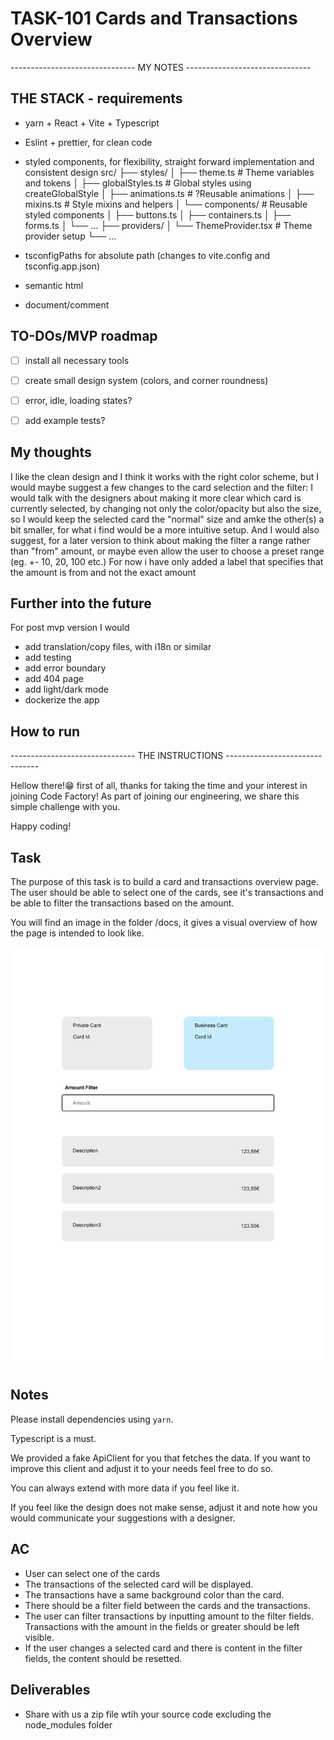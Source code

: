 # TASK-101 Cards and Transactions Overview
------------------------------- MY NOTES -------------------------------
## THE STACK  - requirements
- yarn + React + Vite + Typescript
- Eslint + prettier, for clean code
- styled components, for flexibility, straight forward implementation and consistent design
  src/
  ├── styles/
  │   ├── theme.ts              # Theme variables and tokens
  │   ├── globalStyles.ts       # Global styles using createGlobalStyle
  │   ├── animations.ts         # ?Reusable animations
  │   ├── mixins.ts             # Style mixins and helpers
  │   └── components/           # Reusable styled components
  │       ├── buttons.ts
  │       ├── containers.ts
  │       ├── forms.ts
  │       └── ...
  ├── providers/
  │   └── ThemeProvider.tsx     # Theme provider setup
  └── ...

- tsconfigPaths for absolute path (changes to vite.config and tsconfig.app.json)
- semantic html
- document/comment


## TO-DOs/MVP roadmap
- [ ] install all necessary tools
- [ ] create small design system (colors, and corner roundness)
- [ ] error, idle, loading states?
- [ ] add example tests?


## My thoughts
I like the clean design and I think it works with the right color scheme, but I would maybe suggest a few changes to the card selection and the filter:
I would talk with the designers about making it more clear which card is currently selected, by changing not only the color/opacity but also the size,
so I would keep the selected card the "normal" size and amke the other(s) a bit smaller, for what i find would be a more intuitive setup.
And I would also suggest, for a later version to think about making the filter a range rather than "from" amount,
or maybe even allow the user to choose a preset range (eg. +- 10, 20, 100 etc.)
For now i have only added a label that specifies that the amount is from and not the exact amount


## Further into the future
For post mvp version I would
- add translation/copy files, with i18n or similar
- add testing
- add error boundary
- add 404 page
- add light/dark mode
- dockerize the app

## How to run 




------------------------------- THE INSTRUCTIONS -------------------------------

Hellow there!😁 first of all, thanks for taking the time and your interest in joining Code Factory!
As part of joining our engineering, we share this simple challenge with you.

Happy coding!

## Task

The purpose of this task is to build a card and transactions overview page. The user should be able to select one of the cards, see it's transactions and be able to filter the transactions based on the amount.

You will find an image in the folder /docs, it gives a visual overview of how the page is intended to look like.

![Card and transactions overview](docs/cardTransactionDesigns.png)

## Notes

Please install dependencies using `yarn`.

Typescript is a must.

We provided a fake ApiClient for you that fetches the data. If you want to improve this client and adjust it to your needs feel free to do so.

You can always extend with more data if you feel like it.

If you feel like the design does not make sense, adjust it and note how you would communicate your suggestions with a designer.

## AC

- User can select one of the cards
- The transactions of the selected card will be displayed.
- The transactions have a same background color than the card.
- There should be a filter field between the cards and the transactions.
- The user can filter transactions by inputting amount to the filter fields. Transactions with the amount in the fields or greater should be left visible.
- If the user changes a selected card and there is content in the filter fields, the content should be resetted.

## Deliverables

- Share with us a zip file wtih your source code excluding the node_modules folder
